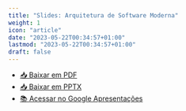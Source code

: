 ```yaml
---
title: "Slides: Arquitetura de Software Moderna"
weight: 1
icon: "article"
date: "2023-05-22T00:34:57+01:00"
lastmod: "2023-05-22T00:34:57+01:00"
draft: false
---
```


- [📥 Baixar em PDF](/slides/Arquitetura-de-Software-Moderna/Arquitetura-de-Software-Moderna.pdf)
- [📥 Baixar em PPTX](/slides/Arquitetura-de-Software-Moderna/Arquitetura-de-Software-Moderna.pptx)
- [📚 Acessar no Google Apresentações](https://docs.google.com/presentation/d/1v_33mOKhhCnBdmDQ7CT1kEVIV8b_c_CYw-5kPfGaDEo/edit?usp=sharing)
